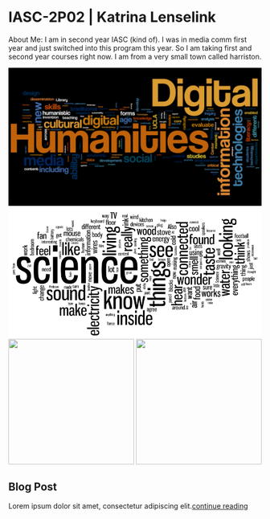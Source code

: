 # IASC-2P02 | Katrina Lenselink

About Me: 
I am in second year IASC (kind of). I was in media comm first year and just switched into this program this year. So I am taking first and second year courses right now. I am from a very small town called harriston.  

![](images/digital_humanities_wordle.png) ![](images/science_wordle.png)
<img src=digital_humanities_wordle.png width=250 height=250 />
<img src=science_wordle.png width=250 height=250 />

## Blog Post 

Lorem ipsum dolor sit amet, consectetur adipiscing elit.[continue reading](blog)
